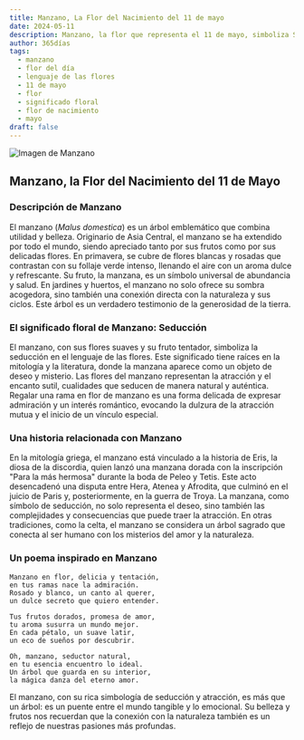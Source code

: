 ```yaml
---
title: Manzano, La Flor del Nacimiento del 11 de mayo
date: 2024-05-11
description: Manzano, la flor que representa el 11 de mayo, simboliza Seducción. Descubre su fascinante historia, significado en el lenguaje de las flores y una poesía que celebra su belleza.
author: 365días
tags:
  - manzano
  - flor del día
  - lenguaje de las flores
  - 11 de mayo
  - flor
  - significado floral
  - flor de nacimiento
  - mayo
draft: false
---
```


![Imagen de Manzano](https://cdn.pixabay.com/photo/2022/04/20/20/23/flowers-7146137_640.jpg#center)


## Manzano, la Flor del Nacimiento del 11 de Mayo

### Descripción de Manzano

El manzano (_Malus domestica_) es un árbol emblemático que combina utilidad y belleza. Originario de Asia Central, el manzano se ha extendido por todo el mundo, siendo apreciado tanto por sus frutos como por sus delicadas flores. En primavera, se cubre de flores blancas y rosadas que contrastan con su follaje verde intenso, llenando el aire con un aroma dulce y refrescante. Su fruto, la manzana, es un símbolo universal de abundancia y salud. En jardines y huertos, el manzano no solo ofrece su sombra acogedora, sino también una conexión directa con la naturaleza y sus ciclos. Este árbol es un verdadero testimonio de la generosidad de la tierra.

### El significado floral de Manzano: Seducción

El manzano, con sus flores suaves y su fruto tentador, simboliza la seducción en el lenguaje de las flores. Este significado tiene raíces en la mitología y la literatura, donde la manzana aparece como un objeto de deseo y misterio. Las flores del manzano representan la atracción y el encanto sutil, cualidades que seducen de manera natural y auténtica. Regalar una rama en flor de manzano es una forma delicada de expresar admiración y un interés romántico, evocando la dulzura de la atracción mutua y el inicio de un vínculo especial.

### Una historia relacionada con Manzano

En la mitología griega, el manzano está vinculado a la historia de Eris, la diosa de la discordia, quien lanzó una manzana dorada con la inscripción "Para la más hermosa" durante la boda de Peleo y Tetis. Este acto desencadenó una disputa entre Hera, Atenea y Afrodita, que culminó en el juicio de Paris y, posteriormente, en la guerra de Troya. La manzana, como símbolo de seducción, no solo representa el deseo, sino también las complejidades y consecuencias que puede traer la atracción. En otras tradiciones, como la celta, el manzano se considera un árbol sagrado que conecta al ser humano con los misterios del amor y la naturaleza.

### Un poema inspirado en Manzano

```
Manzano en flor, delicia y tentación,  
en tus ramas nace la admiración.  
Rosado y blanco, un canto al querer,  
un dulce secreto que quiero entender.  

Tus frutos dorados, promesa de amor,  
tu aroma susurra un mundo mejor.  
En cada pétalo, un suave latir,  
un eco de sueños por descubrir.  

Oh, manzano, seductor natural,  
en tu esencia encuentro lo ideal.  
Un árbol que guarda en su interior,  
la mágica danza del eterno amor.  
```

El manzano, con su rica simbología de seducción y atracción, es más que un árbol: es un puente entre el mundo tangible y lo emocional. Su belleza y frutos nos recuerdan que la conexión con la naturaleza también es un reflejo de nuestras pasiones más profundas.